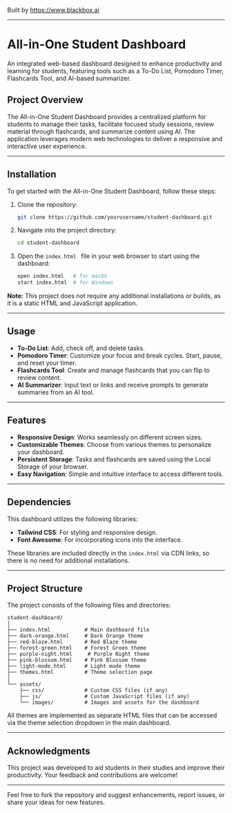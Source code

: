 
Built by https://www.blackbox.ai

---

# All-in-One Student Dashboard

An integrated web-based dashboard designed to enhance productivity and learning for students, featuring tools such as a To-Do List, Pomodoro Timer, Flashcards Tool, and AI-based summarizer.

## Project Overview

The All-in-One Student Dashboard provides a centralized platform for students to manage their tasks, facilitate focused study sessions, review material through flashcards, and summarize content using AI. The application leverages modern web technologies to deliver a responsive and interactive user experience.

---

## Installation

To get started with the All-in-One Student Dashboard, follow these steps:

1. Clone the repository:
   ```bash
   git clone https://github.com/yourusername/student-dashboard.git
   ```
2. Navigate into the project directory:
   ```bash
   cd student-dashboard
   ```
3. Open the `index.html ` file in your web browser to start using the dashboard:
   ```bash
   open index.html   # for macOS
   start index.html  # for Windows
   ```

**Note:** This project does not require any additional installations or builds, as it is a static HTML and JavaScript application.

---

## Usage

- **To-Do List**: Add, check off, and delete tasks.
- **Pomodoro Timer**: Customize your focus and break cycles. Start, pause, and reset your timer.
- **Flashcards Tool**: Create and manage flashcards that you can flip to review content.
- **AI Summarizer**: Input text or links and receive prompts to generate summaries from an AI tool.

---

## Features

- **Responsive Design**: Works seamlessly on different screen sizes.
- **Customizable Themes**: Choose from various themes to personalize your dashboard.
- **Persistent Storage**: Tasks and flashcards are saved using the Local Storage of your browser.
- **Easy Navigation**: Simple and intuitive interface to access different tools.

---

## Dependencies

This dashboard utilizes the following libraries:

- **Tailwind CSS**: For styling and responsive design.
- **Font Awesome**: For incorporating icons into the interface.

These libraries are included directly in the `index.html` via CDN links, so there is no need for additional installations.

---

## Project Structure

The project consists of the following files and directories:

```
student-dashboard/
│
├── index.html           # Main dashboard file
├── dark-orange.html     # Dark Orange theme
├── red-blaze.html       # Red Blaze theme
├── forest-green.html    # Forest Green theme
├── purple-night.html     # Purple Night theme
├── pink-blossom.html    # Pink Blossom theme
├── light-mode.html      # Light mode theme
├── themes.html          # Theme selection page
│
└── assets/
    ├── css/             # Custom CSS files (if any)
    ├── js/              # Custom JavaScript files (if any)
    └── images/          # Images and assets for the dashboard
```

All themes are implemented as separate HTML files that can be accessed via the theme selection dropdown in the main dashboard.

---

## Acknowledgments

This project was developed to aid students in their studies and improve their productivity. Your feedback and contributions are welcome!

---

Feel free to fork the repository and suggest enhancements, report issues, or share your ideas for new features.
